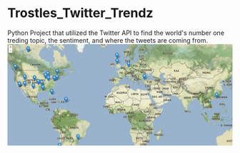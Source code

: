 # Trostles_Twitter_Trendz
 Python Project that utilized the Twitter API to find the world's number one treding topic, the sentiment, and where the tweets are coming from.
![](World_Map_Tweet_Locations.JPG)
